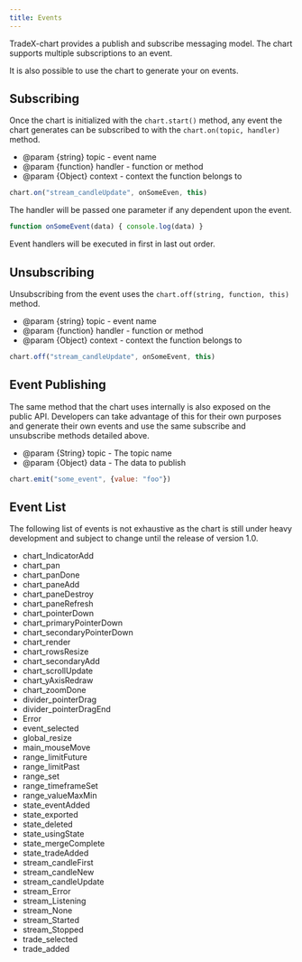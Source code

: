 ```yaml
---
title: Events
---
```


TradeX-chart provides a publish and subscribe messaging model. The chart supports multiple subscriptions to an event.

It is also possible to use the chart to generate your on events.

## Subscribing

Once the chart is initialized with the ``chart.start()`` method, any event the chart generates can be subscribed to with the ``chart.on(topic, handler)`` method.

* @param {string}   topic   - event name
* @param {function} handler - function or method
* @param {Object}   context - context the function belongs to

```javascript
chart.on("stream_candleUpdate", onSomeEven, this)
```

The handler will be passed one parameter if any dependent upon the event.

```javascript
function onSomeEvent(data) { console.log(data) }
```
Event handlers will be executed in first in last out order.

## Unsubscribing

Unsubscribing from the event uses the ``chart.off(string, function, this)`` method.

* @param {string}   topic   - event name
* @param {function} handler - function or method
* @param {Object}   context - context the function belongs to

```javascript
chart.off("stream_candleUpdate", onSomeEvent, this)
```

## Event Publishing

The same method that the chart uses internally is also exposed on the public API. Developers can take advantage of this for their own purposes and generate their own events and use the same subscribe and unsubscribe methods detailed above.

* @param {String} topic - The topic name
* @param {Object} data  - The data to publish

```javascript
chart.emit("some_event", {value: "foo"})
```

## Event List

The following list of events is not exhaustive as the chart is still under heavy development and subject to change until the release of version 1.0.

* chart_IndicatorAdd
* chart_pan
* chart_panDone
* chart_paneAdd
* chart_paneDestroy
* chart_paneRefresh
* chart_pointerDown
* chart_primaryPointerDown
* chart_secondaryPointerDown
* chart_render
* chart_rowsResize
* chart_secondaryAdd
* chart_scrollUpdate
* chart_yAxisRedraw
* chart_zoomDone
* divider_pointerDrag
* divider_pointerDragEnd
* Error
* event_selected
* global_resize
* main_mouseMove
* range_limitFuture
* range_limitPast
* range_set
* range_timeframeSet
* range_valueMaxMin
* state_eventAdded
* state_exported
* state_deleted
* state_usingState
* state_mergeComplete
* state_tradeAdded
* stream_candleFirst
* stream_candleNew
* stream_candleUpdate
* stream_Error
* stream_Listening
* stream_None
* stream_Started
* stream_Stopped
* trade_selected
* trade_added
